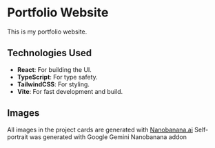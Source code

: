 # Portfolio Website

This is my portfolio website.

## Technologies Used

- **React**: For building the UI.
- **TypeScript**: For type safety.
- **TailwindCSS**: For styling.
- **Vite**: For fast development and build.

## Images

All images in the project cards are generated with [Nanobanana.ai](https://nanobanana.ai)
Self-portrait was generated with Google Gemini Nanobanana addon

